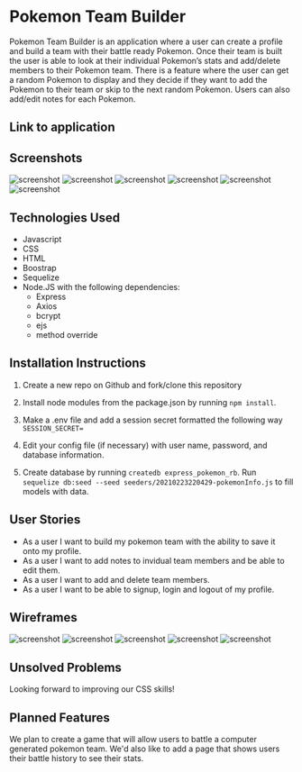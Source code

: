 # Pokemon Team Builder
Pokemon Team Builder is an application where a user can create a profile and build a team with their battle ready Pokemon. Once their team is built the user is able to look at their individual Pokemon’s stats and add/delete members to their Pokemon team. There is a feature where the user can get a random Pokemon to display and they decide if they want to add the Pokemon to their team or skip to the next random Pokemon. Users can also add/edit notes for each Pokemon.

## Link to application


## Screenshots
![screenshot](/public/assets/page_1.jpg)
![screenshot](/public/assets/page_2.jpg)
![screenshot](/public/assets/page_3.jpg)
![screenshot](/public/assets/page_4.jpg)
![screenshot](/public/assets/page_5.jpg)
![screenshot](/public/assets/page_6.jpg)

## Technologies Used
* Javascript
* CSS
* HTML
* Boostrap 
* Sequelize
* Node.JS with the following dependencies: 
    * Express 
    * Axios
    * bcrypt
    * ejs
    * method override

## Installation Instructions 
1. Create a new repo on Github and fork/clone this repository 

2. Install node modules from the package.json by running `npm install`. 

3. Make a .env file and add a session secret formatted the following way `SESSION_SECRET= `

4. Edit your config file (if necessary) with user name, password, and database information.

5. Create database by running `createdb express_pokemon_rb`. Run `sequelize db:seed --seed seeders/20210223220429-pokemonInfo.js` to fill models with data. 


## User Stories
* As a user I want to build my pokemon team with the ability to save it onto my profile. 
* As a user I want to add notes to invidual team members and be able to edit them. 
* As a user I want to add and delete team members. 
* As a user I want to be able to signup, login and logout of my profile. 


## Wireframes
![screenshot](/public/assets/home_page.jpg)
![screenshot](/public/assets/first_round.jpg)
![screenshot](/public/assets/round_2.jpg)
![screenshot](/public/assets/search_and_add.jpg)
![screenshot](/public/assets/choose_by_type.jpg)

## Unsolved Problems
Looking forward to improving our CSS skills! 

## Planned Features 
We plan to create a game that will allow users to battle a computer generated pokemon team. We'd also like to add a page that shows users their battle history to see their stats. 